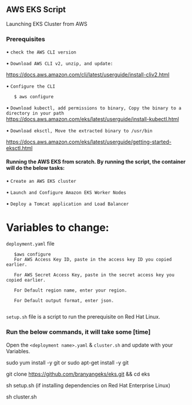## AWS EKS Script
Launching EKS Cluster from AWS


### Prerequisites

   • `check the AWS CLI version`
   
   • `Download AWS CLI v2, unzip, and update: `
   
 https://docs.aws.amazon.com/cli/latest/userguide/install-cliv2.html
   
   • `Configure the CLI`
   
   ```   $ aws configure```
   
   • `Download kubectl, add permissions to binary, Copy the binary to a directory in your path`
https://docs.aws.amazon.com/eks/latest/userguide/install-kubectl.html
   
   
   • `Download eksctl, Move the extracted binary to /usr/bin`
   
https://docs.aws.amazon.com/eks/latest/userguide/getting-started-eksctl.html


#### Running the AWS EKS from scratch. By running the script, the container will do the below tasks:

   • `Create an AWS EKS cluster`

   • `Launch and Configure Amazon EKS Worker Nodes`
   
   • `Deploy a Tomcat application and Load Balancer`



# Variables to change:

`deployment.yaml` file 

```
   $aws configure
   For AWS Access Key ID, paste in the access key ID you copied earlier.
   
   For AWS Secret Access Key, paste in the secret access key you copied earlier.
   
   For Default region name, enter your region.
   
   For Default output format, enter json.


```

`setup.sh` file is a script to run the prerequisite on Red Hat Linux.



### Run the below commands, it will take some [time]

Open the `<deployment name>.yaml` & `cluster.sh` and update with your Variables.

 sudo yum install -y git or sudo apt-get install -y git

 git clone https://github.com/branyangeks/eks.git && cd eks

 sh setup.sh (if installing dependencies on Red Hat Enterprise Linux)
 
 sh cluster.sh

